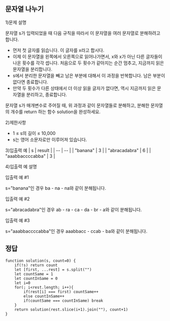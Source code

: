 ## 문자열 나누기

1)문제 설명

문자열 s가 입력되었을 때 다음 규칙을 따라서 이 문자열을 여러 문자열로 분해하려고 합니다.

- 먼저 첫 글자를 읽습니다. 이 글자를 x라고 합시다.
- 이제 이 문자열을 왼쪽에서 오른쪽으로 읽어나가면서, x와 x가 아닌 다른 글자들이 나온 횟수를 각각 셉니다. 처음으로 두 횟수가 같아지는 순간 멈추고, 지금까지 읽은 문자열을 분리합니다.
- s에서 분리한 문자열을 빼고 남은 부분에 대해서 이 과정을 반복합니다. 남은 부분이 없다면 종료합니다.
- 만약 두 횟수가 다른 상태에서 더 이상 읽을 글자가 없다면, 역시 지금까지 읽은 문자열을 분리하고, 종료합니다.

문자열 s가 매개변수로 주어질 때, 위 과정과 같이 문자열들로 분해하고, 분해한 문자열의 개수를 return 하는 함수 solution을 완성하세요.

2)제한사항

- 1 ≤ s의 길이 ≤ 10,000
- s는 영어 소문자로만 이루어져 있습니다.

3)입출력 예
| s | result |
| -- | -- |
| "banana" | 3 |
| "abracadabra" | 6 |
| "aaabbaccccabba" | 3 |
	
4)입출력 예 설명

입출력 예 #1

s="banana"인 경우 ba - na - na와 같이 분해됩니다.

입출력 예 #2

s="abracadabra"인 경우 ab - ra - ca - da - br - a와 같이 분해됩니다.

입출력 예 #3

s="aaabbaccccabba"인 경우 aaabbacc - ccab - ba와 같이 분해됩니다.

## 정답

    function solution(s, count=0) {
        if(!s) return count
        let [first, ...rest] = s.split("")
        let countSame = 1
        let countInSame = 0
        let i=0
        for(; i<rest.length; i++){
            if(rest[i] === first) countSame++
            else countInSame++
            if(countSame === countInSame) break
        }
        return solution(rest.slice(i+1).join(""), count+1)
    }